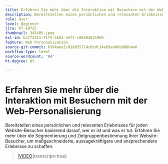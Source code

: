 ```yaml
---
title: Erfahren Sie mehr über die Interaktion mit Besuchern mit der Web-Personalisierung
description: Bereitstellen eines persönlichen und relevanten Erlebnisses für jeden Website-Besucher basierend darauf, wer er ist und was er tut. Erfahren Sie mehr über die Segmentierung und Zielgruppenbestimmung Ihrer Website-Besucher, um maßgeschneiderte, aussagekräftigere und ansprechendere Erlebnisse zu schaffen.
role: User
level: Beginner
jira: KT-10725
thumbnail: 345405.jpeg
exl-id: bc772311-71f5-4b54-a5f2-c88a04621965
feature: Web Personalization
source-git-commit: 63d4aea1c818d35724c0cdc14e69ea00eb06b4a0
workflow-type: tm+mt
source-wordcount: '84'
ht-degree: 0%

---
```


# Erfahren Sie mehr über die Interaktion mit Besuchern mit der Web-Personalisierung

Bereitstellen eines persönlichen und relevanten Erlebnisses für jeden Website-Besucher basierend darauf, wer er ist und was er tut. Erfahren Sie mehr über die Segmentierung und Zielgruppenbestimmung Ihrer Website-Besucher, um maßgeschneiderte, aussagekräftigere und ansprechendere Erlebnisse zu schaffen.

>[!VIDEO](https://video.tv.adobe.com/v/345405/?quality=12&learn=on){transcript=true}
